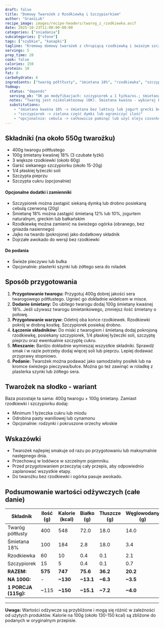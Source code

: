 ```yaml
---
draft: false  
title: "Domowy Twarożek z Rzodkiewką i Szczypiorkiem"  
author: "GraniLuk"  
recipe_image: images/recipe-headers/twarog_z_rzodkiewka.avif
date: 2025-10-23T11:00:00-00:00  
categories: ["sniadania"]  
subcategories: ["słone"]
tags: ["szybkie", "kanapki"]  
tagline: "Kremowy domowy twarożek z chrupiącą rzodkiewką i świeżym szczypiorkiem - idealne śniadanie."  
servings: 5  
prep_time: 20  
cook: false  
calories: 150
protein: 10
fat: 8
carbohydrate: 6
ingredients: ["twaróg półtłusty", "śmietana 18%", "rzodkiewka", "szczypiorek"]
fodmap:
  status: "depends"
  serving_ok: "OK po modyfikacjach: szczypiorek ≤ 1 łyżka/os.; śmietana bez laktozy"
  notes: "Twaróg jest niskolaktozowy (OK). Śmietana kwaśna - wybieraj bez laktozy. Szczypiorek w małych ilościach jest bezpieczny (≤1 łyżka). Rzodkiewka jest OK."
  substitutions:
    - "śmietana kwaśna 18% -> śmietana bez laktozy lub jogurt grecki bez laktozy"
    - "szczypiorek -> zielona część dymki lub ograniczyć ilość"
    - "opcjonalnie: cebula -> całkowicie pominąć lub użyć oleju czosnkowego"
---
```


## Składniki (na około 550g twarożku)
*   400g twarogu półtłustego
*   100g śmietany kwaśnej 18% (3 czubate łyżki)
*   3 większe rzodkiewki (około 60g)
*   Garść siekanego szczypiorku (około 15-20g)
*   1/4 płaskiej łyżeczki soli
*   Szczypta pieprzu
*   Szczypta cukru (opcjonalnie)

#### Opcjonalne dodatki i zamienniki
*   Szczypiorek można zastąpić siekaną dymką lub drobno posiekaną cebulą czerwoną (20g)
*   Śmietanę 18% można zastąpić śmietaną 12% lub 10%, jogurtem naturalnym, greckim lub bałkańskim
*   Rzodkiewkę można zamienić na świeżego ogórka (obranego, bez gniazda nasiennego)
*   Jajko na twardo (pokrojone) jako dodatkowy składnik
*   Dojrzałe awokado do wersji bez rzodkiewki

#### Do podania
*   Świeże pieczywo lub bułka
*   Opcjonalnie: plasterki szynki lub żółtego sera do roladek

## Sposób przygotowania
1.  **Przygotowanie twarogu:** Przygotuj 400g dobrej jakości sera twarogowego półtłustego. Ugnieć go dokładnie widelcem w misce.
2.  **Dodanie śmietany:** Do ubitego twarogu dodaj 100g śmietany kwaśnej 18%. Jeśli używasz twarogu śmietankowego, zmniejsz ilość śmietany o połowę.
3.  **Przygotowanie warzyw:** Odetnij oba końce rzodkiewek. Rzodkiewki pokrój w drobną kostkę. Szczypiorek posiekaj drobno.
4.  **Łączenie składników:** Do miski z twarogiem i śmietaną dodaj pokrojoną rzodkiewkę, posiekany szczypiorek, 1/4 płaskiej łyżeczki soli, szczyptę pieprzu oraz ewentualnie szczyptę cukru.
5.  **Mieszanie:** Bardzo dokładnie wymieszaj wszystkie składniki. Sprawdź smak i w razie potrzeby dodaj więcej soli lub pieprzu. Lepiej dodawać przyprawy stopniowo.
6.  **Podanie:** Twarożek można podawać jako samodzielny posiłek lub na kromce świeżego pieczywa/bułce. Można go też zawinąć w roladkę z plasterka szynki lub żółtego sera.

## Twarożek na słodko - wariant

Baza pozostaje ta sama: 400g twarogu + 100g śmietany. Zamiast rzodkiewki i szczypiorku dodaj:
*   Minimum 1 łyżeczka cukru lub miodu
*   Odrobina pasty waniliowej lub cynamonu
*   Opcjonalnie: rodzynki i pokruszone orzechy włoskie

## Wskazówki
*   Twarożek najlepiej smakuje od razu po przygotowaniu lub maksymalnie następnego dnia.
*   Przechowuj w lodówce w szczelnym pojemniku.
*   Przed przygotowaniem przeczytaj cały przepis, aby odpowiednio zaplanować wszystkie etapy.
*   Do twarożku bez rzodkiewki i ogórka pasuje awokado.

## Podsumowanie wartości odżywczych (całe danie)

| Składnik           | Ilość (g) | Kalorie (kcal) | Białko (g) | Tłuszcze (g) | Węglowodany (g) |
|--------------------|-----------|----------------|------------|--------------|-----------------|
| Twaróg półtłusty   | 400       | 548            | 72.0       | 18.0         | 14.0            |
| Śmietana 18%       | 100       | 184            | 2.8        | 18.0         | 3.4             |
| Rzodkiewka         | 60        | 10             | 0.4        | 0.1          | 2.1             |
| Szczypiorek        | 15        | 5              | 0.4        | 0.1          | 0.7             |
| **RAZEM:**         | **575**   | **747**        | **75.6**   | **36.2**     | **20.2**        |
| **NA 100G:**       | -         | **~130**       | **~13.1**  | **~6.3**     | **~3.5**        |
| **1 PORCJA (115g):**| ~115     | **~150**       | **~15.1**  | **~7.2**     | **~4.0**        |

---

**Uwaga:** Wartości odżywcze są przybliżone i mogą się różnić w zależności od użytych produktów. Kalorie na 100g (około 130-150 kcal) są zbliżone do podanych w oryginalnym przepisie.
